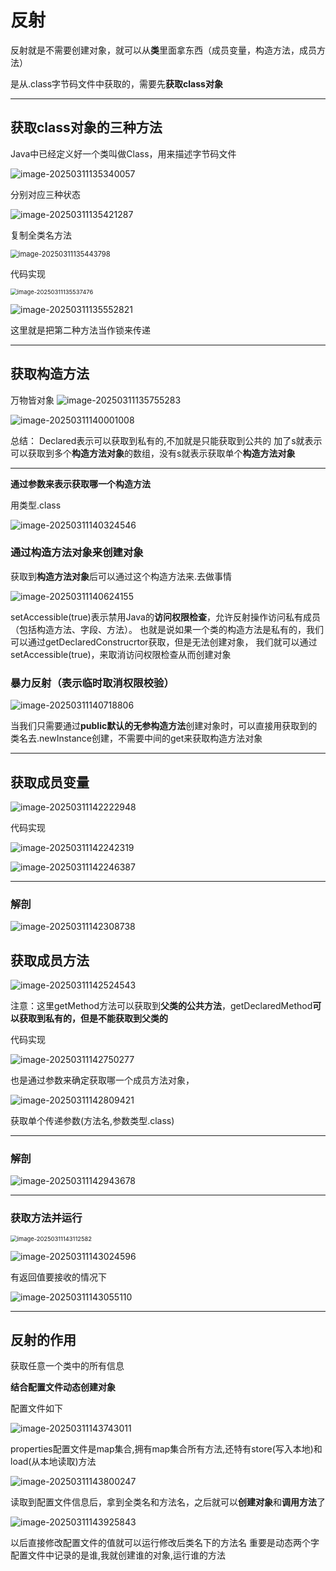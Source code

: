 # 反射

反射就是不需要创建对象，就可以从**类**里面拿东西（成员变量，构造方法，成员方法）

是从.class字节码文件中获取的，需要先**获取class对象**

----

## 获取class对象的三种方法

Java中已经定义好一个类叫做Class，用来描述字节码文件

![image-20250311135340057](https://cdn.jsdelivr.net/gh/Answerjy/Cloud-image-Hosting/img/202503111353101.png)	

分别对应三种状态

![image-20250311135421287](https://cdn.jsdelivr.net/gh/Answerjy/Cloud-image-Hosting/img/202503111354332.png)	

复制全类名方法

<img src="https://cdn.jsdelivr.net/gh/Answerjy/Cloud-image-Hosting/img/202503111354841.png" alt="image-20250311135443798" style="zoom: 80%;" />	

代码实现

<img src="https://cdn.jsdelivr.net/gh/Answerjy/Cloud-image-Hosting/img/202503111355523.png" alt="image-20250311135537476" style="zoom:67%;" />	

![image-20250311135552821](https://cdn.jsdelivr.net/gh/Answerjy/Cloud-image-Hosting/img/202503111355851.png)	

这里就是把第二种方法当作锁来传递

----

## 获取构造方法

万物皆对象
![image-20250311135755283](https://cdn.jsdelivr.net/gh/Answerjy/Cloud-image-Hosting/img/202503111357313.png)

![image-20250311140001008](https://cdn.jsdelivr.net/gh/Answerjy/Cloud-image-Hosting/img/202503111400071.png)	

总结：
Declared表示可以获取到私有的,不加就是只能获取到公共的
加了s就表示可以获取到多个**构造方法对象**的数组，没有s就表示获取单个**构造方法对象**

---------

**通过参数来表示获取哪一个构造方法**

用类型.class

![image-20250311140324546](https://cdn.jsdelivr.net/gh/Answerjy/Cloud-image-Hosting/img/202503111403602.png)	

### 通过构造方法对象来创建对象

获取到**构造方法对象**后可以通过这个构造方法来.去做事情

![image-20250311140624155](https://cdn.jsdelivr.net/gh/Answerjy/Cloud-image-Hosting/img/202503111406195.png)	

setAccessible(true)表示禁用Java的**访问权限检查**，允许反射操作访问私有成员（包括构造方法、字段、方法）。
也就是说如果一个类的构造方法是私有的，我们可以通过getDeclaredConstrucrtor获取，但是无法创建对象，
我们就可以通过setAccessible(true)，来取消访问权限检查从而创建对象

### 暴力反射（表示临时取消权限校验）

![image-20250311140718806](https://cdn.jsdelivr.net/gh/Answerjy/Cloud-image-Hosting/img/202503111407835.png)	

当我们只需要通过**public默认的无参构造方法**创建对象时，可以直接用获取到的类名去.newInstance创建，不需要中间的get来获取构造方法对象

--------

## 获取成员变量

![image-20250311142222948](https://cdn.jsdelivr.net/gh/Answerjy/Cloud-image-Hosting/img/202503111422990.png)	

代码实现

![image-20250311142242319](https://cdn.jsdelivr.net/gh/Answerjy/Cloud-image-Hosting/img/202503111422347.png)	

![image-20250311142246387](https://cdn.jsdelivr.net/gh/Answerjy/Cloud-image-Hosting/img/202503111422426.png)	

--------

### 解剖

![image-20250311142308738](https://cdn.jsdelivr.net/gh/Answerjy/Cloud-image-Hosting/img/202503111423792.png)	

## 获取成员方法

![image-20250311142524543](https://cdn.jsdelivr.net/gh/Answerjy/Cloud-image-Hosting/img/202503111425584.png)	

注意：这里getMethod方法可以获取到**父类的公共方法**，getDeclaredMethod**可以获取到私有的，但是不能获取到父类的**

代码实现

![image-20250311142750277](https://cdn.jsdelivr.net/gh/Answerjy/Cloud-image-Hosting/img/202503111427310.png)	

也是通过参数来确定获取哪一个成员方法对象，

![image-20250311142809421](https://cdn.jsdelivr.net/gh/Answerjy/Cloud-image-Hosting/img/202503111428452.png)	

获取单个传递参数(方法名,参数类型.class)

-----

### 解剖

![image-20250311142943678](https://cdn.jsdelivr.net/gh/Answerjy/Cloud-image-Hosting/img/202503111429736.png)	

----

### **获取方法并运行**

<img src="https://cdn.jsdelivr.net/gh/Answerjy/Cloud-image-Hosting/img/202503111431621.png" alt="image-20250311143112582" style="zoom:67%;" />	

![image-20250311143024596](https://cdn.jsdelivr.net/gh/Answerjy/Cloud-image-Hosting/img/202503111430634.png)	

有返回值要接收的情况下

![image-20250311143055110](https://cdn.jsdelivr.net/gh/Answerjy/Cloud-image-Hosting/img/202503111430148.png)	

----------

## 反射的作用

获取任意一个类中的所有信息

**结合配置文件动态创建对象**

配置文件如下

![image-20250311143743011](https://cdn.jsdelivr.net/gh/Answerjy/Cloud-image-Hosting/img/202503111437043.png)	

properties配置文件是map集合,拥有map集合所有方法,还特有store(写入本地)和load(从本地读取)方法

![image-20250311143800247](https://cdn.jsdelivr.net/gh/Answerjy/Cloud-image-Hosting/img/202503111438291.png)	

读取到配置文件信息后，拿到全类名和方法名，之后就可以**创建对象**和**调用方法**了

![image-20250311143925843](https://cdn.jsdelivr.net/gh/Answerjy/Cloud-image-Hosting/img/202503111439890.png)	

以后直接修改配置文件的值就可以运行修改后类名下的方法名
重要是动态两个字
配置文件中记录的是谁,我就创建谁的对象,运行谁的方法

